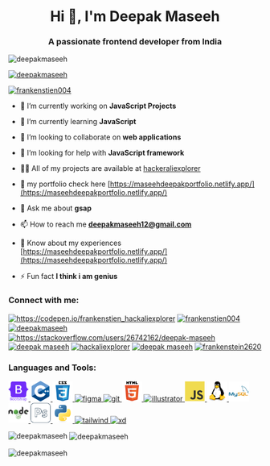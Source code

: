 <h1 align="center">Hi 👋, I'm Deepak Maseeh</h1>
<h3 align="center">A passionate frontend developer from India</h3>

<p align="left"> <img src="https://komarev.com/ghpvc/?username=deepakmaseeh&label=Profile%20views&color=0e75b6&style=flat" alt="deepakmaseeh" /> </p>

<p align="left"> <a href="https://github.com/ryo-ma/github-profile-trophy"><img src="https://github-profile-trophy.vercel.app/?username=deepakmaseeh" alt="deepakmaseeh" /></a> </p>

<p align="left"> <a href="https://twitter.com/frankenstien004" target="blank"><img src="https://img.shields.io/twitter/follow/frankenstien004?logo=twitter&style=for-the-badge" alt="frankenstien004" /></a> </p>

- 🔭 I’m currently working on **JavaScript Projects**

- 🌱 I’m currently learning **JavaScript**

- 👯 I’m looking to collaborate on **web applications**

- 🤝 I’m looking for help with **JavaScript framework**

- 👨‍💻 All of my projects are available at [hackeraliexplorer](hackeraliexplorer)

- 📝 my portfolio check here [https://maseehdeepakportfolio.netlify.app/](https://maseehdeepakportfolio.netlify.app/)

- 💬 Ask me about **gsap**

- 📫 How to reach me **deepakmaseeh12@gmail.com**

- 📄 Know about my experiences [https://maseehdeepakportfolio.netlify.app/](https://maseehdeepakportfolio.netlify.app/)

- ⚡ Fun fact **I think i am genius**

<h3 align="left">Connect with me:</h3>
<p align="left">
<a href="https://codepen.io/https://codepen.io/frankenstien_hackaliexplorer" target="blank"><img align="center" src="https://raw.githubusercontent.com/rahuldkjain/github-profile-readme-generator/master/src/images/icons/Social/codepen.svg" alt="https://codepen.io/frankenstien_hackaliexplorer" height="30" width="40" /></a>
<a href="https://twitter.com/frankenstien004" target="blank"><img align="center" src="https://raw.githubusercontent.com/rahuldkjain/github-profile-readme-generator/master/src/images/icons/Social/twitter.svg" alt="frankenstien004" height="30" width="40" /></a>
<a href="https://linkedin.com/in/deepakmaseeh" target="blank"><img align="center" src="https://raw.githubusercontent.com/rahuldkjain/github-profile-readme-generator/master/src/images/icons/Social/linked-in-alt.svg" alt="deepakmaseeh" height="30" width="40" /></a>
<a href="https://stackoverflow.com/users/https://stackoverflow.com/users/26742162/deepak-maseeh" target="blank"><img align="center" src="https://raw.githubusercontent.com/rahuldkjain/github-profile-readme-generator/master/src/images/icons/Social/stack-overflow.svg" alt="https://stackoverflow.com/users/26742162/deepak-maseeh" height="30" width="40" /></a>
<a href="https://fb.com/deepak maseeh" target="blank"><img align="center" src="https://raw.githubusercontent.com/rahuldkjain/github-profile-readme-generator/master/src/images/icons/Social/facebook.svg" alt="deepak maseeh" height="30" width="40" /></a>
<a href="https://instagram.com/hackaliexplorer" target="blank"><img align="center" src="https://raw.githubusercontent.com/rahuldkjain/github-profile-readme-generator/master/src/images/icons/Social/instagram.svg" alt="hackaliexplorer" height="30" width="40" /></a>
<a href="https://www.youtube.com/c/deepak maseeh" target="blank"><img align="center" src="https://raw.githubusercontent.com/rahuldkjain/github-profile-readme-generator/master/src/images/icons/Social/youtube.svg" alt="deepak maseeh" height="30" width="40" /></a>
<a href="https://discord.gg/frankenstein2620" target="blank"><img align="center" src="https://raw.githubusercontent.com/rahuldkjain/github-profile-readme-generator/master/src/images/icons/Social/discord.svg" alt="frankenstein2620" height="30" width="40" /></a>
</p>

<h3 align="left">Languages and Tools:</h3>
<p align="left"> <a href="https://getbootstrap.com" target="_blank" rel="noreferrer"> <img src="https://raw.githubusercontent.com/devicons/devicon/master/icons/bootstrap/bootstrap-plain-wordmark.svg" alt="bootstrap" width="40" height="40"/> </a> <a href="https://www.w3schools.com/cpp/" target="_blank" rel="noreferrer"> <img src="https://raw.githubusercontent.com/devicons/devicon/master/icons/cplusplus/cplusplus-original.svg" alt="cplusplus" width="40" height="40"/> </a> <a href="https://www.w3schools.com/css/" target="_blank" rel="noreferrer"> <img src="https://raw.githubusercontent.com/devicons/devicon/master/icons/css3/css3-original-wordmark.svg" alt="css3" width="40" height="40"/> </a> <a href="https://www.figma.com/" target="_blank" rel="noreferrer"> <img src="https://www.vectorlogo.zone/logos/figma/figma-icon.svg" alt="figma" width="40" height="40"/> </a> <a href="https://git-scm.com/" target="_blank" rel="noreferrer"> <img src="https://www.vectorlogo.zone/logos/git-scm/git-scm-icon.svg" alt="git" width="40" height="40"/> </a> <a href="https://www.w3.org/html/" target="_blank" rel="noreferrer"> <img src="https://raw.githubusercontent.com/devicons/devicon/master/icons/html5/html5-original-wordmark.svg" alt="html5" width="40" height="40"/> </a> <a href="https://www.adobe.com/in/products/illustrator.html" target="_blank" rel="noreferrer"> <img src="https://www.vectorlogo.zone/logos/adobe_illustrator/adobe_illustrator-icon.svg" alt="illustrator" width="40" height="40"/> </a> <a href="https://developer.mozilla.org/en-US/docs/Web/JavaScript" target="_blank" rel="noreferrer"> <img src="https://raw.githubusercontent.com/devicons/devicon/master/icons/javascript/javascript-original.svg" alt="javascript" width="40" height="40"/> </a> <a href="https://www.linux.org/" target="_blank" rel="noreferrer"> <img src="https://raw.githubusercontent.com/devicons/devicon/master/icons/linux/linux-original.svg" alt="linux" width="40" height="40"/> </a> <a href="https://www.mysql.com/" target="_blank" rel="noreferrer"> <img src="https://raw.githubusercontent.com/devicons/devicon/master/icons/mysql/mysql-original-wordmark.svg" alt="mysql" width="40" height="40"/> </a> <a href="https://nodejs.org" target="_blank" rel="noreferrer"> <img src="https://raw.githubusercontent.com/devicons/devicon/master/icons/nodejs/nodejs-original-wordmark.svg" alt="nodejs" width="40" height="40"/> </a> <a href="https://www.photoshop.com/en" target="_blank" rel="noreferrer"> <img src="https://raw.githubusercontent.com/devicons/devicon/master/icons/photoshop/photoshop-line.svg" alt="photoshop" width="40" height="40"/> </a> <a href="https://www.python.org" target="_blank" rel="noreferrer"> <img src="https://raw.githubusercontent.com/devicons/devicon/master/icons/python/python-original.svg" alt="python" width="40" height="40"/> </a> <a href="https://tailwindcss.com/" target="_blank" rel="noreferrer"> <img src="https://www.vectorlogo.zone/logos/tailwindcss/tailwindcss-icon.svg" alt="tailwind" width="40" height="40"/> </a> <a href="https://www.adobe.com/products/xd.html" target="_blank" rel="noreferrer"> <img src="https://cdn.worldvectorlogo.com/logos/adobe-xd.svg" alt="xd" width="40" height="40"/> </a> </p>

<p><img align="left" src="https://github-readme-stats.vercel.app/api/top-langs?username=deepakmaseeh&show_icons=true&locale=en&layout=compact" alt="deepakmaseeh" /></p>

<p>&nbsp;<img align="center" src="https://github-readme-stats.vercel.app/api?username=deepakmaseeh&show_icons=true&locale=en" alt="deepakmaseeh" /></p>

<p><img align="center" src="https://github-readme-streak-stats.herokuapp.com/?user=deepakmaseeh&" alt="deepakmaseeh" /></p>

